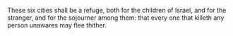 These six cities shall be a refuge, both for the children of Israel, and for the stranger, and for the sojourner among them: that every one that killeth any person unawares may flee thither.
